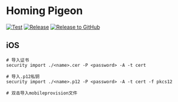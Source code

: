 # Homing Pigeon

[![Test](https://github.com/cyf/homing_pigeon/actions/workflows/test.yml/badge.svg)](https://github.com/cyf/homing_pigeon/actions/workflows/test.yml)
[![Release](https://github.com/cyf/homing_pigeon/actions/workflows/release.yml/badge.svg)](https://github.com/cyf/homing_pigeon/actions/workflows/release.yml)
[![Release to GitHub](https://github.com/cyf/homing_pigeon/actions/workflows/release-github.yml/badge.svg)](https://github.com/cyf/homing_pigeon/actions/workflows/release-github.yml)

## iOS

```shell
# 导入证书
security import ./<name>.cer -P <password> -A -t cert

# 导入.p12私钥
security import ./<name>.p12 -P <password> -A -t cert -f pkcs12

# 双击导入mobileprovision文件
```
